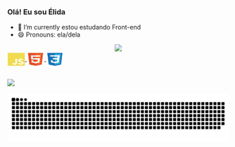 ### Olá! Eu sou Élida

- 🌱 I’m currently estou estudando Front-end
- 😄 Pronouns: ela/dela

<div align = "center">
  <a href="https://github.com/M-elida">
  <img height="180em" src="https://github-readme-stats.vercel.app/api?username=M-elida&show_icons=true&theme=synthwave&include_all_commits=true&count_private=true"/>
</div>

  <img align="center" alt="Rafa-Js" height="30" width="40" src="https://raw.githubusercontent.com/devicons/devicon/master/icons/javascript/javascript-plain.svg">
  <img align="center" alt="Rafa-HTML" height="30" width="40" src="https://raw.githubusercontent.com/devicons/devicon/master/icons/html5/html5-original.svg">
  <img align="center" alt="Rafa-CSS" height="30" width="40" src="https://raw.githubusercontent.com/devicons/devicon/master/icons/css3/css3-original.svg">
</div>
  
  ##
 
<div> 
  <a href="mailto: elidamr2@gmail.com " target="_blank"><img src="https://img.shields.io/badge/Gmail-D14836?style=for-the-badge&logo=gmail&logoColor=white" target="_blank"></a>
  
 ![Snake animation](https://github.com/M-elida/M-elida/blob/output/github-contribution-grid-snake.svg)
  
</div>
